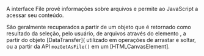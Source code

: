 A interface File provê informações sobre arquivos e permite ao JavaScript  a acessar seu conteúdo.

São geralmente recuperados a partir de um objeto que é retornado como resultado da seleção, pelo usuário, de arquivos através do elemento , a partir do objeto [DataTransfer]( utilizado em operações de arrastar e soltar, ou a partir da API `mozGetAsFile()` em um [HTMLCanvasElement]. 